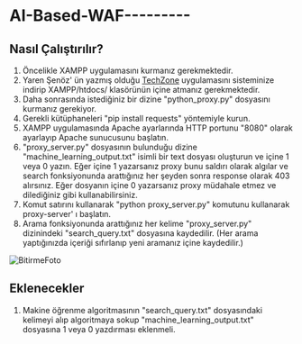 # AI-Based-WAF---------

## Nasıl Çalıştırılır?

1) Öncelikle XAMPP uygulamasını kurmanız gerekmektedir. 
2) Yaren Şenöz' ün yazmış olduğu [TechZone](https://github.com/snzyrn/TechZone) uygulamasını sisteminize indirip XAMPP/htdocs/ klasörünün içine atmanız gerekmektedir. 
3) Daha sonrasında istediğiniz bir dizine "python_proxy.py" dosyasını kurmanız gerekiyor.
4) Gerekli kütüphaneleri "pip install requests" yöntemiyle kurun.
4) XAMPP uygulamasında Apache ayarlarında HTTP portunu "8080" olarak ayarlayıp Apache sunucusunu başlatın.
5) "proxy_server.py" dosyasının bulunduğu dizine "machine_learning_output.txt" isimli bir text dosyası oluşturun ve içine 1 veya 0 yazın. Eğer içine 1 yazarsanız proxy bunu saldırı olarak algılar ve search fonksiyonunda arattığınız her şeyden sonra response olarak 403 alırsınız. Eğer dosyanın içine 0 yazarsanız proxy müdahale etmez ve dilediğiniz gibi kullanabilirsiniz.
6) Komut satırını kullanarak "python proxy_server.py" komutunu kullanarak proxy-server' ı başlatın.
7) Arama fonksiyonunda arattığınız her kelime "proxy_server.py" dizinindeki "search_query.txt" dosyasına kaydedilir. (Her arama yaptığınızda içeriği sıfırlanıp yeni aramanız içine kaydedilir.) 

![BitirmeFoto](https://user-images.githubusercontent.com/61901730/236849571-2b7686e1-4827-486c-9fbb-cde5de7865aa.png)

## Eklenecekler
1) Makine öğrenme algoritmasının "search_query.txt" dosyasındaki kelimeyi alıp algoritmaya sokup "machine_learning_output.txt" dosyasına 1 veya 0 yazdırması eklenmeli.
